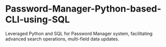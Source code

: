 # Password-Manager-Python-based-CLI-using-SQL
Leveraged Python and SQL for Password Manager system, facilitating advanced search operations, multi-field data updates.
